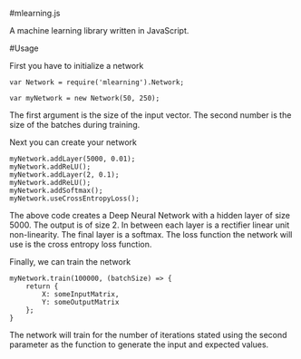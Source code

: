 #mlearning.js

A machine learning library written in JavaScript.


#Usage

First you have to initialize a network

    var Network = require('mlearning').Network;
    
    var myNetwork = new Network(50, 250);
    
The first argument is the size of the input vector. The second number is the size
of the batches during training.

Next you can create your network

    myNetwork.addLayer(5000, 0.01);
    myNetwork.addReLU();
    myNetwork.addLayer(2, 0.1);
    myNetwork.addReLU();
    myNetwork.addSoftmax();
    myNetwork.useCrossEntropyLoss();
    
The above code creates a Deep Neural Network with a hidden layer of size 5000. The output is of size 2. In between each layer is a rectifier linear unit non-linearity. The final layer is a softmax. The loss function the network will use is the cross entropy loss function.

Finally, we can train the network

    myNetwork.train(100000, (batchSize) => {
        return {
            X: someInputMatrix,
            Y: someOutputMatrix
        };
    }

The network will train for the number of iterations stated using the second parameter as the function to generate the input and expected values.
